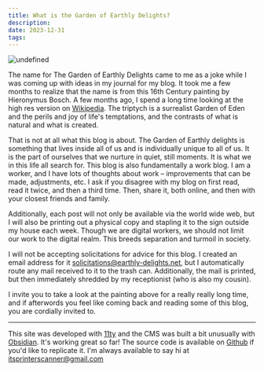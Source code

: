 ```yaml
---
title: What is the Garden of Earthly Delights?
description: 
date: 2023-12-31
tags:
---
```

![undefined](https://upload.wikimedia.org/wikipedia/commons/thumb/9/96/The_Garden_of_earthly_delights.jpg/1920px-The_Garden_of_earthly_delights.jpg)

The name for The Garden of Earthly Delights came to me as a joke while I was coming up with ideas in my journal for my blog. It took me a few months to realize that the name is from this 16th Century painting by Hieronymus Bosch. A few months ago, I spend a long time looking at the high res version on [Wikipedia](https://en.wikipedia.org/wiki/The_Garden_of_Earthly_Delights#/media/File:The_Garden_of_earthly_delights.jpg). The triptych is a surrealist Garden of Eden and the perils and joy of life's temptations, and the contrasts of what is natural and what is created. 

That is not at all what this blog is about. The Garden of Earthly delights is something that lives inside all of us and is individually unique to all of us. It is the part of ourselves that we nurture in quiet, still moments. It is what we in this life all search for. This blog is also fundamentally a work blog. I am a worker, and I have lots of thoughts about work – improvements that can be made, adjustments, etc. I ask if you disagree with my blog on first read, read it twice, and then a third time. Then, share it, both online, and then with your closest friends and family. 

Additionally, each post will not only be available via the world wide web, but I will also be printing out a physical copy and stapling it to the sign outside my house each week. Though we are digital workers, we should not limit our work to the digital realm. This breeds separation and turmoil in society. 

I will not be accepting solicitations for advice for this blog. I created an email address for it solicitations@earthly-delights.net, but I automatically route any mail received to it to the trash can. Additionally, the mail is printed, but then immediately shredded by my receptionist (who is also my cousin). 

I invite you to take a look at the painting above for a really really long time, and if afterwords you feel like coming back and reading some of this blog, you are cordially invited to. 

--- 
This site was developed with [11ty](https://www.11ty.dev/) and the CMS was built a bit unusually with [Obsidian](https://obsidian.md/). It's working great so far! The source code is available on [Github](https://github.com/printerscanner/earthly-delights) if you'd like to replicate it. I'm always available to say hi at itsprinterscanner@gmail.com 